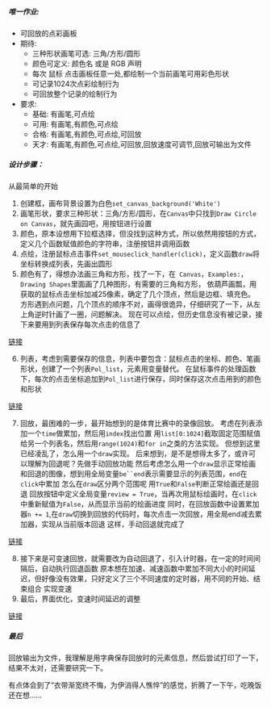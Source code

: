 ##### 唯一作业:

- 可回放的点彩画板
- 期待:
    + 三种形状画笔可选: 三角/方形/圆形
    + 颜色可定义: 颜色名 或是 RGB 声明
    + 每次 鼠标 点击画板任意一处,都绘制一个当前画笔可用彩色形状
    + 可记录1024次点彩绘制行为
    + 可回放整个记录的绘制行为
- 要求:
    + 基础: 有画笔,可点绘
    + 可用: 有画笔,有颜色,可点绘
    + 合格: 有画笔,有颜色,可点绘,可回放
    + 天才: 有画笔,有颜色,可点绘,可回放,回放速度可调节,回放可输出为文件



##### 设计步骤：
从最简单的开始
1. 创建框，画布背景设置为白色`set_canvas_background('White')`
2. 画笔形状，要求三种形状：三角/方形/圆形，在`Canvas`中只找到`Draw Circle on Canvas`，就先画园吧，用按钮进行设置
3. 颜色，原本设想用下拉框选择，但没找到这种方式，所以依然用按钮的方式，定义几个函数赋值颜色的字符串，注册按钮并调用函数
4. 点绘，注册鼠标点击事件`set_mouseclick_handler(click)`，定义函数`draw`将坐标转换成列表，先画出圆形
5. 颜色有了，得想办法画三角和方形，找了一下，在` Canvas`，`Examples:`，`Drawing Shapes`里面画了几种图形，有需要的三角和方形，
   依葫芦画瓢，用获取的鼠标点击坐标加减25像素，确定了几个顶点，然后是边框、填充色。
   方形遇到点问题，几个顶点的顺序不对，画得很诡异，仔细研究了一下，从左上角逆时针画了一圈，问题解决。
现在可以点绘，但历史信息没有被记录，接下来要用到列表保存每次点击的信息了

[链接](http://www.codeskulptor.org/#user39_OfxcScRKeX_10.py)

6. 列表，考虑到需要保存的信息，列表中要包含：鼠标点击的坐标、颜色、笔画形状，创建了一个列表`Pol_list`，元素用变量替代。
   在鼠标事件的处理函数下，每次的点击坐标追加到`Pol_list`进行保存，同时保存这次点击用到的颜色和形状

[链接](http://www.codeskulptor.org/#user39_OfxcScRKeX_13.py)

7. 回放，最困难的一步，最开始想到的是体育比赛中的录像回放。
   考虑在列表添加一个`time`做累加，然后用`index`找出位置
   用`list[0:1024]`截取固定范围赋值给另一个列表名，然后用`range(1024)`和`for in`之类的方法实现。
   但想到这里已经凌乱了，怎么用一个`draw`实现。
   后来想到，是不是想得太多了，或许可以理解为回退呢？先做手动回放功能
   然后考虑怎么用一个`draw`显示正常绘画和回退的图像，想到用全局变量`be``end`表示需要显示的列表范围，`end`在`click`中累加
   怎么在`draw`区分两个范围呢
   用`True`和`False`判断正常绘画还是回退
   回放按钮中定义全局变量`review = True`，当再次用鼠标绘画时，在`click`中重新赋值为`False`，从而显示当前的绘画进度
   同时，在回放函数中设置累加器`n += 1`,在`draw`切换到回放的代码时，每次点击一次回放，用全局end减去累加器，实现从当前版本回退
   这样，手动回退就完成了

[链接](http://www.codeskulptor.org/#user39_OfxcScRKeX_15.py)

8. 接下来是可变速回放，就需要改为自动回退了，引入计时器，在一定的时间间隔后，自动执行回退函数
   原本想在加速、减速函数中累加不同大小的时间延迟，但好像没有效果，只好定义了三个不同速度的定时器，用不同的开始、结束组合
   实现变速
9. 最后，界面优化，变速时间延迟的调整

[链接](http://www.codeskulptor.org/#user39_JvJKzy99qpcChyq.py)

##### 最后
回放输出为文件，我理解是用字典保存回放时的元素信息，然后尝试打印了一下，结果不太对，还需要研究一下。

有点体会到了“衣带渐宽终不悔，为伊消得人憔悴”的感觉，折腾了一下午，吃晚饭还在想……
